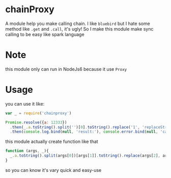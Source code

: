 # chainProxy
A module help you make calling chain.
I like `bluebird` but I hate some method like `.get` and `.call`, it's ugly!
So I make this module make sync calling to be easy like spark language


# Note
this module only can run in NodeJs6 because it use `Proxy`


# Usage
you can use it like:

```javascript
var _ = require('chainproxy')

Promise.resolve({a: 12333})
  .then(_.a.toString().split('')[0].toString().replace('1', 'replaceStr').length)
  .then(console.log.bind(null, 'result:'), console.error.bind(null, 'catch error:'));
```

this module actually create function like that

```javascript
function (args, _){
  _.a.toString().split(args[0])[args[1]].toString().replace(args[2], args[3]).length
}
```
so you can know it's vary quick and easy-use